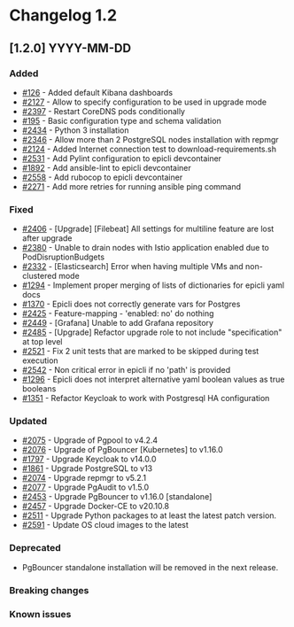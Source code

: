 # Changelog 1.2

## [1.2.0] YYYY-MM-DD

### Added

- [#126](https://github.com/epiphany-platform/epiphany/issues/126) - Added default Kibana dashboards
- [#2127](https://github.com/epiphany-platform/epiphany/issues/2127) - Allow to specify configuration to be used in upgrade mode
- [#2397](https://github.com/epiphany-platform/epiphany/issues/2397) - Restart CoreDNS pods conditionally
- [#195](https://github.com/epiphany-platform/epiphany/issues/195) - Basic configuration type and schema validation
- [#2434](https://github.com/epiphany-platform/epiphany/issues/2434) - Python 3 installation
- [#2346](https://github.com/epiphany-platform/epiphany/issues/2346) - Allow more than 2 PostgreSQL nodes installation with repmgr
- [#2124](https://github.com/epiphany-platform/epiphany/issues/2124) - Added Internet connection test to download-requirements.sh
- [#2531](https://github.com/epiphany-platform/epiphany/issues/2531) - Add Pylint configuration to epicli devcontainer
- [#1892](https://github.com/epiphany-platform/epiphany/issues/1892) - Add ansible-lint to epicli devcontainer
- [#2558](https://github.com/epiphany-platform/epiphany/issues/2558) - Add rubocop to epicli devcontainer
- [#2271](https://github.com/epiphany-platform/epiphany/issues/2271) - Add more retries for running ansible ping command

### Fixed

- [#2406](https://github.com/epiphany-platform/epiphany/issues/2406) - [Upgrade] [Filebeat] All settings for multiline feature are lost after upgrade
- [#2380](https://github.com/epiphany-platform/epiphany/issues/2380) - Unable to drain nodes with Istio application enabled due to PodDisruptionBudgets
- [#2332](https://github.com/epiphany-platform/epiphany/issues/2332) - [Elasticsearch] Error when having multiple VMs and non-clustered mode
- [#1294](https://github.com/epiphany-platform/epiphany/issues/1294) - Implement proper merging of lists of dictionaries for epicli yaml docs
- [#1370](https://github.com/epiphany-platform/epiphany/issues/1370) - Epicli does not correctly generate vars for Postgres
- [#2425](https://github.com/epiphany-platform/epiphany/issues/2425) - Feature-mapping - 'enabled: no' do nothing
- [#2449](https://github.com/epiphany-platform/epiphany/issues/2449) - [Grafana] Unable to add Grafana repository
- [#2485](https://github.com/epiphany-platform/epiphany/issues/2485) - [Upgrade] Refactor upgrade role to not include "specification" at top level
- [#2521](https://github.com/epiphany-platform/epiphany/issues/2521) - Fix 2 unit tests that are marked to be skipped during test execution
- [#2542](https://github.com/epiphany-platform/epiphany/issues/2542) - Non critical error in epicli if no 'path' is provided
- [#1296](https://github.com/epiphany-platform/epiphany/issues/1296) - Epicli does not interpret alternative yaml boolean values as true booleans
- [#1351](https://github.com/epiphany-platform/epiphany/issues/1351) - Refactor Keycloak to work with Postgresql HA configuration

### Updated

- [#2075](https://github.com/epiphany-platform/epiphany/issues/2075) - Upgrade of Pgpool to v4.2.4
- [#2076](https://github.com/epiphany-platform/epiphany/issues/2076) - Upgrade of PgBouncer [Kubernetes] to v1.16.0
- [#1797](https://github.com/epiphany-platform/epiphany/issues/1797) - Upgrade Keycloak to v14.0.0
- [#1861](https://github.com/epiphany-platform/epiphany/issues/1861) - Upgrade PostgreSQL to v13
- [#2074](https://github.com/epiphany-platform/epiphany/issues/2074) - Upgrade repmgr to v5.2.1
- [#2077](https://github.com/epiphany-platform/epiphany/issues/2077) - Upgrade PgAudit to v1.5.0
- [#2453](https://github.com/epiphany-platform/epiphany/issues/2453) - Upgrade PgBouncer to v1.16.0 [standalone]
- [#2457](https://github.com/epiphany-platform/epiphany/issues/2457) - Upgrade Docker-CE to v20.10.8
- [#2511](https://github.com/epiphany-platform/epiphany/issues/2511) - Upgrade Python packages to at least the latest patch version.
- [#2591](https://github.com/epiphany-platform/epiphany/issues/2591) - Update OS cloud images to the latest

### Deprecated

- PgBouncer standalone installation will be removed in the next release.


### Breaking changes

### Known issues
